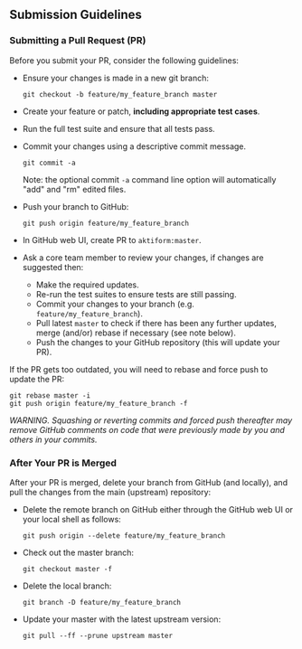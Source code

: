 ## Submission Guidelines

### Submitting a Pull Request (PR)

Before you submit your PR, consider the following guidelines:

* Ensure your changes is made in a new git branch:

     ``` shell
     git checkout -b feature/my_feature_branch master
     ```

* Create your feature or patch, **including appropriate test cases**.

* Run the full test suite and ensure that all tests pass.
  
* Commit your changes using a descriptive commit message.

     ``` shell
     git commit -a
     ```
  Note: the optional commit `-a` command line option will automatically "add" and "rm" edited files.

* Push your branch to GitHub:

    ``` shell
    git push origin feature/my_feature_branch
    ```

* In GitHub web UI, create PR to `aktiform:master`.

* Ask a core team member to review your changes, if changes are suggested then:
  * Make the required updates.
  * Re-run the test suites to ensure tests are still passing.
  * Commit your changes to your branch (e.g. `feature/my_feature_branch`).
  * Pull latest `master` to check if there has been any further updates, merge (and/or)
    rebase if necessary (see note below).
  * Push the changes to your GitHub repository (this will update your PR).

If the PR gets too outdated, you will need to rebase and force push to update the PR:

``` shell
git rebase master -i
git push origin feature/my_feature_branch -f
```

*WARNING. Squashing or reverting commits and forced push thereafter may remove GitHub comments
on code that were previously made by you and others in your commits.*

### After Your PR is Merged

After your PR is merged, delete your branch from GitHub (and locally), and pull the changes
from the main (upstream) repository:

* Delete the remote branch on GitHub either through the GitHub web UI or your local shell as follows:

    ``` shell
    git push origin --delete feature/my_feature_branch
    ```

* Check out the master branch:

    ``` shell
    git checkout master -f
    ```

* Delete the local branch:

    ``` shell
    git branch -D feature/my_feature_branch
    ```

* Update your master with the latest upstream version:

    ``` shell
    git pull --ff --prune upstream master
    ```
